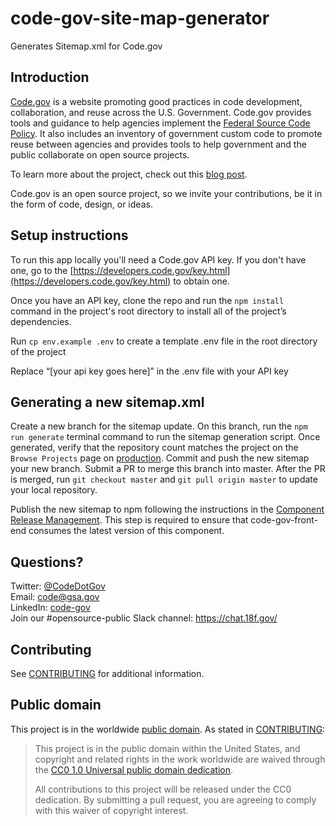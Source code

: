 # code-gov-site-map-generator
Generates Sitemap.xml for Code.gov

## Introduction

[Code.gov](https://code.gov) is a website promoting good practices in code development, collaboration, and reuse across the U.S.  Government. Code.gov provides tools and guidance to help agencies implement the [Federal Source Code Policy](https://sourcecode.cio.gov). It also includes an inventory of government custom code to promote reuse between agencies and provides tools to help government and the public collaborate on open source projects.

To learn more about the project, check out this [blog post](https://www.whitehouse.gov/blog/2016/08/08/peoples-code).

Code.gov is an open source project, so we invite your contributions, be it in the form of code, design, or ideas.

## Setup instructions
To run this app locally you'll need a Code.gov API key. If you don't have one, go to the [https://developers.code.gov/key.html](https://developers.code.gov/key.html) to obtain one.

Once you have an API key, clone the repo and run the `npm install` command in the project's root directory to install all of the project’s dependencies.

Run `cp env.example .env` to create a template .env file in the root directory of the project 

Replace “[your api key goes here]” in the .env file with your API key

## Generating a new sitemap.xml

Create a new branch for the sitemap update. On this branch, run the `npm run generate` terminal command to run the sitemap generation script. Once generated, verify that the repository count matches the project on the `Browse Projects` page on [production](https://code.gov/browse-projects?page=1&size=10&sort=data_quality). Commit and push the new sitemap your new branch. Submit a PR to merge this branch into master. After the PR is merged, run `git checkout master` and `git pull origin master` to update your local repository.

Publish the new sitemap to npm following the instructions in the [Component Release Management](https://github.com/GSA/code-gov-front-end/wiki/Component-release-management). This step is required to ensure that code-gov-front-end consumes the latest version of this component.


## Questions?

Twitter: [@CodeDotGov](https://twitter.com/CodeDotGov) <br />
Email: [code@gsa.gov](mailto:code@gsa.gov) <br />
LinkedIn: [code-gov](https://www.linkedin.com/company/code-gov)<br />
Join our #opensource-public Slack channel: https://chat.18f.gov/<br />

## Contributing

See [CONTRIBUTING](CONTRIBUTING.md) for additional information.

## Public domain

This project is in the worldwide [public domain](LICENSE.md). As stated in [CONTRIBUTING](CONTRIBUTING.md):

> This project is in the public domain within the United States, and copyright and related rights in the work worldwide are waived through the [CC0 1.0 Universal public domain dedication](https://creativecommons.org/publicdomain/zero/1.0/).
>
> All contributions to this project will be released under the CC0 dedication. By submitting a pull request, you are agreeing to comply with this waiver of copyright interest.
